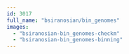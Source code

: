 ```yaml
---
id: 3017
full_name: "bsiranosian/bin_genomes"
images: 
  - "bsiranosian-bin_genomes-checkm"
  - "bsiranosian-bin_genomes-binning"
---
```


